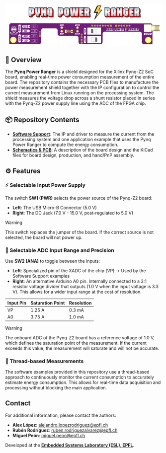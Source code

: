 <div align="center">
    <img src="./PCB_Design/Resources/Renders/Power_Ranger_Cover.png" alt="Power Ranger Board" width="700" />
</div>

## 🚀 Overview

The **Pynq Power Ranger** is a shield designed for the Xilinx Pynq-Z2 SoC board, enabling real-time power consumption measurement of the entire board. The repository contains the necessary PCB files to manufacture the power measurement shield together with the IP configuration to control the current measurement from Linux running on the processing system. The shield measures the voltage drop across a shunt resistor placed in series with the Pynq-Z2 power supply line using the ADC of the FPGA chip.

## 📦 Repository Contents
- **[Software Support](SW_Examples/README.md)**: The IP and driver to measure the current from the processing system and one application example that uses the Pynq Power Ranger to compute the energy consumption.
- **[Schematics & PCB](PCB_Design/README.md)**: A description of the board design and the KiCad files for board design, production, and hand/PnP assembly.

## ⚙️ Features

### ⚡ Selectable Input Power Supply
The switch **SW1 (PWR)** selects the power source of the Pynq-Z2 board:
- **Left**: The USB Micro-B Connector (5.0 V)
- **Right**: The DC Jack (7.0 V - 15.0 V, post-regulated to 5.0 V)

> [!WARNING]
> This switch replaces the jumper of the board. If the correct source is not selected, the board will not power up.

### 🎯 Selectable ADC Input Range and Precision
Use **SW2 (ANA)** to toggle between the inputs:
- **Left**: Specialized pin of the XADC of the chip (VP) -> Used by the Software Support examples
- **Right**: An alternative Arduino A0 pin. Internally connected to a 3:1 resistor voltage divider that outputs (1.0 V when the input voltage is 3.3 V). This allows for a wider input range at the cost of resolution.

<div align="center">

| Input Pin | Saturation Point | Resolution |
|-----------|------------------|------------|
| VP        | 1.25 A           | 0.3 mA     |
| A0        | 3.75 A           | 1.0 mA     |

</div>


> [!WARNING]
> The onboard ADC of the Pynq-Z2 board has a reference voltage of 1.0 V, which defines the saturation point of the measurement. If the current exceeds this value, the measurement will saturate and will not be accurate.

### 🧵 Thread-based Measurements
The software examples provided in this repository use a thread-based approach to continuously monitor the current consumption to accurately estimate energy consumption. This allows for real-time data acquisition and processing without blocking the main application.

## Contact
For additional information, please contact the authors:
- **Alex López**: [alejandro.lopezrodriguez@epfl.ch](mailto:alejandro.lopezrodriguez@epfl.ch)
- **Rubén Rodríguez**: [ruben.rodriguezalvarez@epfl.ch](mailto:ruben.rodriguezalvarez@epfl.ch)
- **Miguel Peón**: [miguel.peon@epfl.ch](mailto:miguel.peon@epfl.ch)

Developed at the **[Embedded Systems Laboratory (ESL), EPFL](https://www.epfl.ch/labs/esl/research/)**.
